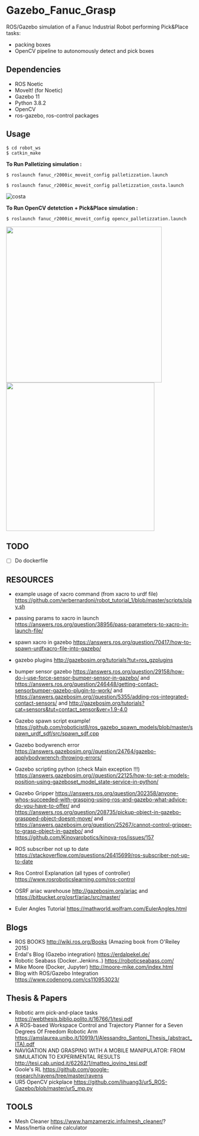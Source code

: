 # Gazebo_Fanuc_Grasp
ROS/Gazebo simulation of a Fanuc Industrial Robot performing Pick&Place tasks:
- packing boxes
- OpenCV pipeline to autonomously detect and pick boxes 

## Dependencies
- ROS Noetic
- MoveIt! (for Noetic) 
- Gazebo 11
- Python 3.8.2
- OpenCV
- ros-gazebo, ros-control packages

## Usage
```
$ cd robot_ws
$ catkin_make
```
**To Run Palletizing simulation :**
```
$ roslaunch fanuc_r2000ic_moveit_config palletizzation.launch
```
```
$ roslaunch fanuc_r2000ic_moveit_config palletizzation_costa.launch
```

![costa](https://user-images.githubusercontent.com/94836571/160488501-72ee680d-b331-44f2-a33e-9abfc9708586.gif)


**To Run OpenCV detetction + Pick&Place simulation :**
```
$ roslaunch fanuc_r2000ic_moveit_config opencv_palletizzation.launch
```

<img src="https://user-images.githubusercontent.com/94836571/160488553-719cf833-3ae9-4b16-8820-0d4bbc835e15.gif" width="420">  <img src="https://user-images.githubusercontent.com/94836571/160489054-f064d3e8-9e44-41a7-a1ea-ed574ca3e625.gif" width="400">

## TODO
- [ ] Do dockerfile



## RESOURCES
- example usage of xacro command (from xacro to urdf file) https://github.com/wrbernardoni/robot_tutorial_1/blob/master/scripts/play.sh
- passing params to xacro in launch https://answers.ros.org/question/38956/pass-parameters-to-xacro-in-launch-file/
- spawn xacro in gazebo https://answers.ros.org/question/70417/how-to-spawn-urdfxacro-file-into-gazebo/

- gazebo plugins http://gazebosim.org/tutorials?tut=ros_gzplugins
- bumper sensor gazebo https://answers.ros.org/question/29158/how-do-i-use-force-sensor-bumper-sensor-in-gazebo/ and
https://answers.ros.org/question/246448/getting-contact-sensorbumper-gazebo-plugin-to-work/ and 
https://answers.gazebosim.org//question/5355/adding-ros-integrated-contact-sensors/ and
http://gazebosim.org/tutorials?cat=sensors&tut=contact_sensor&ver=1.9-4.0
- Gazebo spawn script example! https://github.com/roboticist8/ros_gazebo_spawn_models/blob/master/spawn_urdf_sdf/src/spawn_sdf.cpp
- Gazebo bodywrench error https://answers.gazebosim.org//question/24764/gazebo-applybodywrench-throwing-errors/
- Gazebo scripting python (check Main exception !!!) https://answers.gazebosim.org//question/22125/how-to-set-a-models-position-using-gazeboset_model_state-service-in-python/
- Gazebo Gripper https://answers.ros.org/question/302358/anyone-whos-succeeded-with-grasping-using-ros-and-gazebo-what-advice-do-you-have-to-offer/ and
https://answers.ros.org/question/208735/pickup-object-in-gazebo-graspped-object-doesnt-move/ and 
https://answers.gazebosim.org/question/25267/cannot-control-gripper-to-grasp-object-in-gazebo/ and
https://github.com/Kinovarobotics/kinova-ros/issues/157

- ROS subscriber not up to date https://stackoverflow.com/questions/26415699/ros-subscriber-not-up-to-date

- Ros Control Explanation (all types of controller) https://www.rosroboticslearning.com/ros-control
- OSRF ariac warehouse http://gazebosim.org/ariac and https://bitbucket.org/osrf/ariac/src/master/
- Euler Angles Tutorial https://mathworld.wolfram.com/EulerAngles.html 

## Blogs
- ROS BOOKS http://wiki.ros.org/Books (Amazing book from O'Reiley 2015)
- Erdal's Blog (Gazebo integration) https://erdalpekel.de/
- Robotic Seabass (Docker..Jenkins..) https://roboticseabass.com/
- Mike Moore (Docker, Jupyter) http://moore-mike.com/index.html
- Blog with ROS/Gazebo Integration https://www.codenong.com/cs110953023/

## Thesis & Papers
- Robotic arm pick-and-place tasks https://webthesis.biblio.polito.it/16766/1/tesi.pdf
- A ROS-based Workspace Control and Trajectory Planner for a Seven Degrees Of Freedom Robotic Arm https://amslaurea.unibo.it/10919/1/Alessandro_Santoni_Thesis_(abstract_ITA).pdf
- NAVIGATION AND GRASPING WITH A MOBILE MANIPULATOR: FROM SIMULATION TO EXPERIMENTAL RESULTS http://tesi.cab.unipd.it/62262/1/matteo_iovino_tesi.pdf
- Goole's RL https://github.com/google-research/ravens/tree/master/ravens
- UR5 OpenCV pickplace https://github.com/lihuang3/ur5_ROS-Gazebo/blob/master/ur5_mp.py

## TOOLS 
- Mesh Cleaner https://www.hamzamerzic.info/mesh_cleaner/?
- Mass/Inertia online calculator
